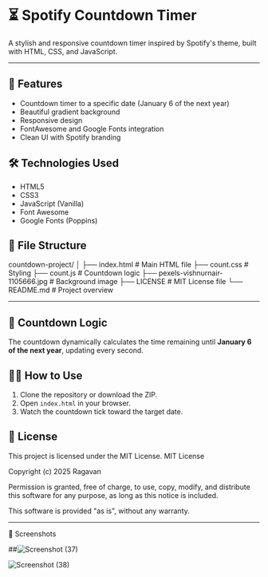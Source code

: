 # ⏳ Spotify Countdown Timer

A stylish and responsive countdown timer inspired by Spotify's theme, built with HTML, CSS, and JavaScript.

---

## 🚀 Features

- Countdown timer to a specific date (January 6 of the next year)
- Beautiful gradient background
- Responsive design
- FontAwesome and Google Fonts integration
- Clean UI with Spotify branding

## 🛠️ Technologies Used

- HTML5
- CSS3
- JavaScript (Vanilla)
- Font Awesome
- Google Fonts (Poppins)

## 📁 File Structure
countdown-project/
│
├── index.html # Main HTML file
├── count.css # Styling
├── count.js # Countdown logic
├── pexels-vishnurnair-1105666.jpg # Background image
├── LICENSE # MIT License file
└── README.md # Project overview

---


## 📅 Countdown Logic

The countdown dynamically calculates the time remaining until **January 6 of the next year**, updating every second.

## 🧑‍💻 How to Use

1. Clone the repository or download the ZIP.
2. Open `index.html` in your browser.
3. Watch the countdown tick toward the target date.

## 📜 License

This project is licensed under the MIT License.
MIT License

Copyright (c) 2025 Ragavan

Permission is granted, free of charge, to use, copy, modify, and distribute this software for any purpose, as long as this notice is included.

This software is provided "as is", without any warranty.

---

📸 Screenshots

##![Screenshot (37)](https://github.com/user-attachments/assets/2be1a43b-afcc-4d3b-a922-a835f22bcbca)
 
![Screenshot (38)](https://github.com/user-attachments/assets/d0dd2cbc-1e60-4768-816f-238f2e8b0335)





